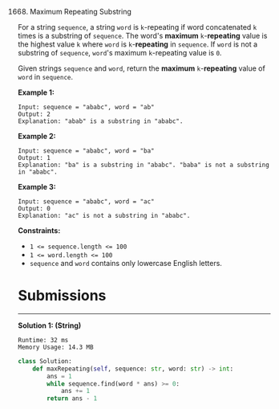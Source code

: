 1668. Maximum Repeating Substring

For a string `sequence`, a string `word` is `k`-repeating if word concatenated `k` times is a substring of `sequence`. The word's **maximum** `k`-**repeating** value is the highest value `k` where `word` is `k`-**repeating** in `sequence`. If `word` is not a substring of `sequence`, `word`'s maximum `k`-repeating value is `0`.

Given strings `sequence` and `word`, return the **maximum** `k`-**repeating** value of `word` in `sequence`.

 

**Example 1:**
```
Input: sequence = "ababc", word = "ab"
Output: 2
Explanation: "abab" is a substring in "ababc".
```

**Example 2:**
```
Input: sequence = "ababc", word = "ba"
Output: 1
Explanation: "ba" is a substring in "ababc". "baba" is not a substring in "ababc".
```

**Example 3:**
```
Input: sequence = "ababc", word = "ac"
Output: 0
Explanation: "ac" is not a substring in "ababc". 
```

**Constraints:**

* `1 <= sequence.length <= 100`
* `1 <= word.length <= 100`
* `sequence` and `word` contains only lowercase English letters.

# Submissions
---
**Solution 1: (String)**
```
Runtime: 32 ms
Memory Usage: 14.3 MB
```
```python
class Solution:
    def maxRepeating(self, sequence: str, word: str) -> int:
        ans = 1
        while sequence.find(word * ans) >= 0:
            ans += 1
        return ans - 1
```